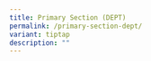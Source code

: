 ```yaml
---
title: Primary Section (DEPT)
permalink: /primary-section-dept/
variant: tiptap
description: ""
---
```

